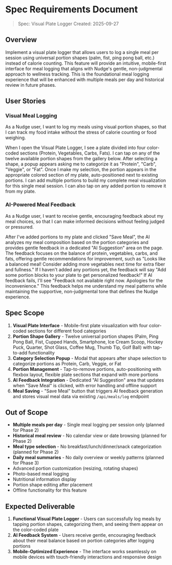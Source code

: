 # Spec Requirements Document

> Spec: Visual Plate Logger
> Created: 2025-09-27

## Overview

Implement a visual plate logger that allows users to log a single meal per session using universal portion shapes (palm, fist, ping pong ball, etc.) instead of calorie counting. This feature will provide an intuitive, mobile-first interface for meal logging that aligns with Nudge's gentle, non-judgmental approach to wellness tracking. This is the foundational meal logging experience that will be enhanced with multiple meals per day and historical review in future phases.

## User Stories

### Visual Meal Logging

As a Nudge user, I want to log my meals using visual portion shapes, so that I can track my food intake without the stress of calorie counting or food weighing.

When I open the Visual Plate Logger, I see a plate divided into four color-coded sections (Protein, Vegetables, Carbs, Fats). I can tap on any of the twelve available portion shapes from the gallery below. After selecting a shape, a popup appears asking me to categorize it as "Protein", "Carb", "Veggie", or "Fat". Once I make my selection, the portion appears in the appropriate colored section of my plate, auto-positioned next to existing portions. I can add multiple portions to build my complete meal visualization for this single meal session. I can also tap on any added portion to remove it from my plate.

### AI-Powered Meal Feedback

As a Nudge user, I want to receive gentle, encouraging feedback about my meal choices, so that I can make informed decisions without feeling judged or pressured.

After I've added portions to my plate and clicked "Save Meal", the AI analyzes my meal composition based on the portion categories and provides gentle feedback in a dedicated "AI Suggestion" area on the page. The feedback focuses on the balance of protein, vegetables, carbs, and fats, offering gentle recommendations for improvement, such as "Looks like a balanced meal! Consider adding more vegetables next time for extra fiber and fullness." If I haven't added any portions yet, the feedback will say "Add some portion blocks to your plate to get personalized feedback!" If AI feedback fails, I'll see "Feedback not available right now. Apologies for the inconvenience." This feedback helps me understand my meal patterns while maintaining the supportive, non-judgmental tone that defines the Nudge experience.

## Spec Scope

1. **Visual Plate Interface** - Mobile-first plate visualization with four color-coded sections for different food categories
2. **Portion Shape Gallery** - Twelve universal portion shapes (Palm, Ping Pong Ball, Fist, Cupped Hands, Smartphone, Ice Cream Scoop, Hockey Puck, Quarter, Shot Glass, Coffee Mug, Thumb Tip, Golf Ball) with tap-to-add functionality
3. **Category Selection Popup** - Modal that appears after shape selection to categorize portions as Protein, Carb, Veggie, or Fat
4. **Portion Management** - Tap-to-remove portions, auto-positioning with flexbox layout, flexible plate sections that expand with more portions
5. **AI Feedback Integration** - Dedicated "AI Suggestion" area that updates when "Save Meal" is clicked, with error handling and offline support
6. **Meal Saving** - "Save Meal" button that triggers AI feedback generation and stores visual meal data via existing `/api/meals/log` endpoint

## Out of Scope

- **Multiple meals per day** - Single meal logging per session only (planned for Phase 2)
- **Historical meal review** - No calendar view or date browsing (planned for Phase 2)
- **Meal type selection** - No breakfast/lunch/dinner/snack categorization (planned for Phase 2)
- **Daily meal summaries** - No daily overview or weekly patterns (planned for Phase 3)
- Advanced portion customization (resizing, rotating shapes)
- Photo-based meal logging
- Nutritional information display
- Portion shape editing after placement
- Offline functionality for this feature

## Expected Deliverable

1. **Functional Visual Plate Logger** - Users can successfully log meals by tapping portion shapes, categorizing them, and seeing them appear on the color-coded plate
2. **AI Feedback System** - Users receive gentle, encouraging feedback about their meal balance based on portion categories after logging portions
3. **Mobile-Optimized Experience** - The interface works seamlessly on mobile devices with touch-friendly interactions and responsive design
